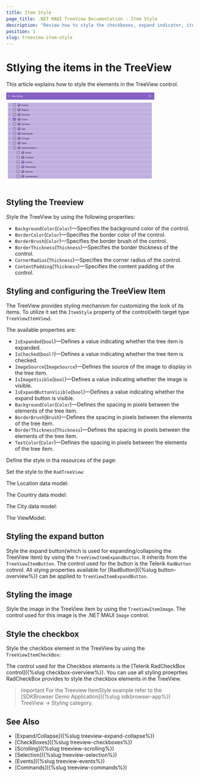 ```yaml
---
title: Item Style
page_title: .NET MAUI TreeView Documentation - Item Style
description: "Review how to style the checkboxes, expand indicator, item of the TreeView for .NET MAUI."
position: 1
slug: treeview-item-style
---
```


# Stlying the items in the TreeView

This article explains how to style the elements in the TreeView control. 

![.NET MAUI TreeView Item Style](images/treeview-item-styling.png)

## Styling the Treeview

Style the TreeView by using the following properties:

* `BackgroundColor`(`Color`)&mdash;Specifies the background color of the control.
* `BorderColor`(`Color`)&mdash;Specifies the border color of the control.
* `BorderBrush`(`Color`)&mdash;Specifies the border brush of the control.
* `BorderThickness`(`Thickness`)&mdash;Specifies the border thickness of the control.
* `CornerRadius`(`Thickness`)&mdash;Specifies the corner radius of the control.
* `ContentPadding`(`Thickness`)&mdash;Specifies the content padding of the control.

## Styling and configuring the TreeView Item

The TreeView provides styling mechanism for customizing the look of its items.
To utilize it set the `ItemStyle` property of the control(with target type `TreeViewItemView`).

The available properties are:

* `IsExpanded`(`bool`)&mdash;Defines a value indicating whether the tree item is expanded.
* `IsChecked`(`bool?`)&mdash;Defines a value indicating whether the tree item is checked.
* `ImageSource`(`ImageSource`)&mdash;Defines the source of the image to display in the tree item.
* `IsImageVisible`(`bool`)&mdash;Defines a value indicating whether the image is visible.
* `IsExpandButtonVisible`(`bool`)&mdash;Defines a value indicating whether the expand button is visible.
* `BackgroundColor`(`Color`)&mdash;Defines the spacing in pixels between the elements of the tree item.
* `BorderBrush`(`Brush`)&mdash;Defines the spacing in pixels between the elements of the tree item.
* `BorderThickness`(`Thickness`)&mdash;Defines the spacing in pixels between the elements of the tree item.
* `TextColor`(`Color`)&mdash;Defines the spacing in pixels between the elements of the tree item.

Define the style in tha resources of the page: 

<snippet id='treeview-item-styling'/>

Set the style to the `RadTreeView`:

<snippet id='treeview-styling'/>

The Location data model:

<snippet id='treeview-location-model'/>

The Country data model:

<snippet id='treeview-country-model'/>

The City data model:

<snippet id='treeview-city-model'/>

The ViewModel:

<snippet id='treeview-location-viewmodel'/>

## Styling the expand button

Style the expand button(which is used for expanding/collapsing the TreeView item) by using the `TreeViewItemExpandButton`. It inherits from the `TreeViewItemButton`. The control used for the button is the Telerik `RadButton` cotnrol. All stying properties available for [RadButton]({%slug button-overview%}) can be applied to `TreeViewItemExpandButton`.

<snippet id='treeview-expand-styling'/>

## Styling the image

Style the image in the TreeView item by using the `TreeViewItemImage`. The control used for this image is the .NET MAUI `Image` control.

<snippet id='treeview-image-styling'/>

## Style the checkbox

Style the checkbox element in the TreeView by using the `TreeViewItemCheckBox`:

<snippet id='treeview-item-checkbox-styling'/>

The control used for the Checkbox elements is the [Telerik RadCheckBox control]({%slug checkbox-overview%}). You can use all styling proeprties RadCheckBox provides to style the checkbox elements in the TreeView.

>important For the Treeview ItemStyle example refer to the [SDKBrowser Demo Application]({%slug sdkbrowser-app%}) TreeView -> Styling category.

## See Also

* [Expand/Collapse]({%slug treeview-expand-collapse%})
* [CheckBoxes]({%slug treeview-checkboxes%})
* [Scrolling]({%slug treeview-scrolling%})
* [Selection]({%slug treeview-selection%})
* [Events]({%slug treeview-events%})
* [Commands]({%slug treeview-commands%})